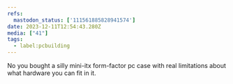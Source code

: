 ```yaml
---
refs:
  mastodon_status: ['111561885828941574']
date: 2023-12-11T12:54:43.280Z
media: ["41"]
tags:
  - label:pcbuilding
---
```


<p>No you bought a silly mini-itx form-factor pc case with real limitations about what hardware you can fit in it.  </p>
